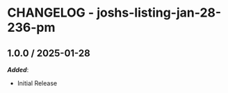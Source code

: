 # CHANGELOG - joshs-listing-jan-28-236-pm
    
## 1.0.0 / 2025-01-28

_**Added**_:

* Initial Release
